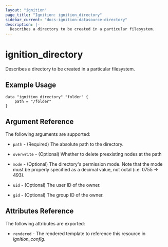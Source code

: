 ```yaml
---
layout: "ignition"
page_title: "Ignition: ignition_directory"
sidebar_current: "docs-ignition-datasource-directory"
description: |-
  Describes a directory to be created in a particular filesystem.
---
```


# ignition\_directory

Describes a directory to be created in a particular filesystem.

## Example Usage

```hcl
data "ignition_directory" "folder" {
	path = "/folder"
}
```

## Argument Reference

The following arguments are supported:

* `path` - (Required) The absolute path to the directory.

* `overwrite` - (Optional) Whether to delete preexisting nodes at the path

* `mode` - (Optional) The directory's permission mode. Note that the mode must be properly specified as a decimal value, not octal (i.e. 0755 -> 493).

* `uid` - (Optional) The user ID of the owner.

* `gid` - (Optional) The group ID of the owner.

## Attributes Reference

The following attributes are exported:

* `rendered` - The rendered template to reference this resource in _ignition_config_.
